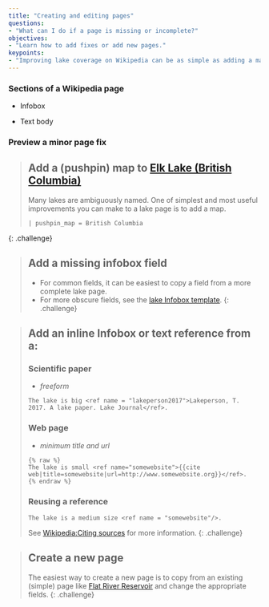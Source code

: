 ```yaml
---
title: "Creating and editing pages"
questions:
- "What can I do if a page is missing or incomplete?"
objectives:
- "Learn how to add fixes or add new pages."
keypoints:
- "Improving lake coverage on Wikipedia can be as simple as adding a map."
---
```




### Sections of a Wikipedia page

* Infobox

* Text body

### Preview a minor page fix

> ## Add a (pushpin) map to [Elk Lake (British Columbia)](https://en.wikipedia.org/wiki/Elk_Lake_(British_Columbia))
> Many lakes are ambiguously named. One of simplest and most useful improvements you can make to a lake page is to add a map.
> ```
> | pushpin_map = British Columbia
> ```
{: .challenge}

> ## Add a missing infobox field
> * For common fields, it can be easiest to copy a field from a more complete lake page.
> * For more obscure fields, see the [lake Infobox template](https://en.wikipedia.org/wiki/Template:Infobox_body_of_water).
{: .challenge}

> ## Add an inline Infobox or text reference from a:
> ### Scientific paper
> 
> * _freeform_
> 
> ```
> The lake is big <ref name = "lakeperson2017">Lakeperson, T. 2017. A lake paper. Lake Journal</ref>.
> ```
> 
> ### Web page
> 
> * _minimum title and url_
> 
> ```
> {% raw %}
> The lake is small <ref name="somewebsite">{{cite web|title=somewebsite|url=http://www.somewebsite.org}}</ref>.
> {% endraw %}
> ```
> 
> ### Reusing a reference
> 
> ```
> The lake is a medium size <ref name = "somewebsite"/>.
> ```
> See [Wikipedia:Citing sources](https://en.wikipedia.org/wiki/Wikipedia:Citing_sources) for more information.
{: .challenge}

> ## Create a new page
> The easiest way to create a new page is to copy from an existing (simple) page like [Flat River Reservoir](https://en.wikipedia.org/wiki/Flat_River_Reservoir) and change the appropriate fields.
{: .challenge}
